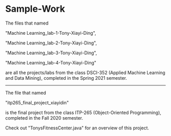# Sample-Work

The files that named 
 
   "Machine Learning_lab-1-Tony-Xiayi-Ding",
  
   "Machine Learning_lab-2-Tony-Xiayi-Ding", 
  
   "Machine Learning_lab-3-Tony-Xiayi-Ding",
  
   "Machine Learning_lab-4-Tony-Xiayi-Ding" 

are all the projects/labs from the class DSCI-352 (Applied Machine Learning and Data Mining), completed in the Spring 2021 semester.


--------------------


The file that named 
  
   "itp265_final_project_xiayidin"

is the final project from the class ITP-265 (Object-Oriented Programming), completed in the Fall 2020 semester. 

Check out "TonysFitnessCenter.java" for an overview of this project.
